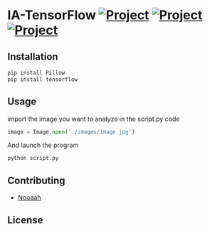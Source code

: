 # IA-TensorFlow  [![Project](https://img.shields.io/badge/Artificial-Intelligence-blue.svg?style=flat)](https://github.com/Nooaah/IA-TensorFlow) [![Project](https://img.shields.io/badge/Python-development-yellow.svg?style=flat)](https://github.com/Nooaah/IA-TensorFlow) [![Project](https://img.shields.io/badge/Tensor-Flow-red.svg?style=flat)](https://github.com/Nooaah/IA-TensorFlow)

## Installation

```bash
pip install Pillow
pip install tensorflow
```

## Usage

import the image you want to analyze in the script.py code

```python
image = Image.open('./images/image.jpg')
```

And launch the program

```bash
python script.py
```

## Contributing

- [Nooaah](https://github.com/nooaah)

## License

